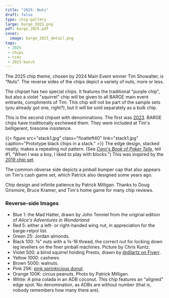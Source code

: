 ```yaml
---
title: "2025: Nuts"
draft: false
type: chip-gallery
large: barge_2025.png
pdf: barge_2025.pdf
cover:
  image: barge_2025_detail.png
tags:
 - 2025
 - chips
 - ts4z
 - 2025-batch
---
```


The 2025 chip theme, chosen by 2024 Main Event winner Tim Showalter, is "Nuts".
The reverse sides of the chips depict a variety of nuts, more or less.

The chipset has two special chips.  It features the traditional "purple chip",
but also a violet "squirrel" chip will be given to all BARGE main event
entrants, compliments of Tim.  This chip will not be part of the sample sets
(you already got one, right?), but it will be sold separately as a bulk chip.

This is the second chipset with denominations.  The first was [2023](../2023).
BARGE chips have traditionally eschewed them.  They were included at Tim's
belligerent, tiresome insistence.

{{< figure src="stack1.jpg" class="floatleft40" link="stack1.jpg"
  caption="Prototype black chips in a stack." >}}
The edge design, stacked neatly, makes a repeating nut pattern.  (See [*Caro's
Book of Poker
Tells*](https://books.google.com/books?id=CNJDAgAAQBAJ&printsec=frontcover#v=onepage&q&f=false),
tell \#1, "When I was a boy, I liked to play with blocks.")  This was inspired by the [2019 chip
set](../2019/).

The common obverse side depicts a pinball bumper cap that also appears on Tim's
cash game set, which Patrick also designed some years ago.

Chip design and infinite patience by Patrick Milligan.  Thanks to Doug
Grismore, Bruce Kramer, and Tim's home game for many chip reviews.

### Reverse-side Images

* Blue 1: the Mad Hatter, drawn by John Tenniel from the original edition of
  *Alice's Adventures in Wonderland*
* Red 5: either a left- or right-handed wing nut, in appreciation for the
  barge-relpol list.
* Green 25: Jordan almonds.
* Black 100: ⅝" nuts with a ⅜-16 thread, the correct nut for locking down leg
  levellers on the finer pinball machines.  Picture by Chris Kuntz.
* Violet 500: a blind squirrel holding Presto, drawn by
  [@dilartz on Fiverr](https://www.fiverr.com/dilartz).
* Yellow 1000: cashews
* Brown 5000: walnuts.
* Pink 25K: [pink sprinkicious
  donut](https://www.flickr.com/photos/paxtonholley/2667879134/in/album-72157606109687865).
* Orange 100K: circus peanuts.  Photo by Patrick Milligan.
* White: A pina colada in an ADB coconut.  This chip features an "aligned"
  edge spot. No denomination, as ADBs are without number (that is, nobody
  remembers how many there are).
